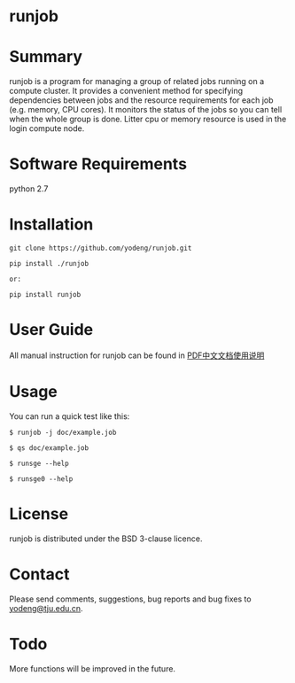 runjob
========================

Summary
=======

runjob is a program for managing a group of related jobs running on a
compute cluster.  It provides a convenient method for specifying
dependencies between jobs and the resource requirements for each job
(e.g. memory, CPU cores). It monitors the status of the jobs so you
can tell when the whole group is done. Litter cpu or memory resource
is used in the login compute node.

Software Requirements
=====================

python 2.7

Installation
============

	git clone https://github.com/yodeng/runjob.git

	pip install ./runjob

	or:

	pip install runjob

User Guide
======
All manual instruction for runjob can be found in [PDF中文文档使用说明](https://github.com/yodeng/runjob/blob/master/doc/manual_instruction_for_runjob.pdf)

Usage
=====

You can run a quick test like this:

	$ runjob -j doc/example.job
    
	$ qs doc/example.job

	$ runsge --help

	$ runsge0 --help

License
=======

runjob is distributed under the BSD 3-clause licence.  

Contact
=======

Please send comments, suggestions, bug reports and bug fixes to
yodeng@tju.edu.cn.

Todo
=======

More functions will be improved in the future.

